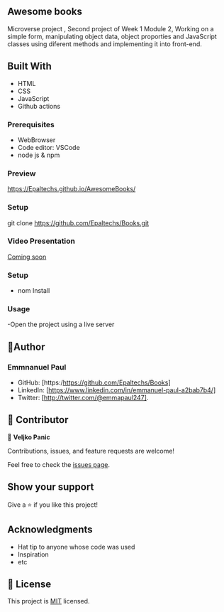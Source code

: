 ## Awesome books
Microverse project , Second project of Week 1 Module 2,
Working on a simple form, manipulating object data, object proporties and JavaScript classes using diferent methods and implementing it into front-end.

## Built With

- HTML
- CSS
- JavaScript
- Github actions

### Prerequisites

- WebBrowser
- Code editor: VSCode
- node js & npm

### Preview

https://Epaltechs.github.io/AwesomeBooks/

### Setup

git clone https://github.com/Epaltechs/Books.git


### Video Presentation

[Coming soon](#)

### Setup

- nom Install

### Usage

-Open the project using a live server

## 👤Author
### Emmnanuel Paul
- GitHub: [https:/https://github.com/Epaltechs/Books]
- LinkedIn: [https://www.linkedin.com/in/emmanuel-paul-a2bab7b4/]
- Twitter: [http://twitter.com/@emmapaul247].


## 🤝 Contributor
👤 **Veljko Panic**

Contributions, issues, and feature requests are welcome!

Feel free to check the [issues page](https://github.com/Epaltechs/Books/issues).

## Show your support

Give a ⭐️ if you like this project!

## Acknowledgments

- Hat tip to anyone whose code was used
- Inspiration
- etc

## 📝 License

This project is [MIT](./MIT.md) licensed.
